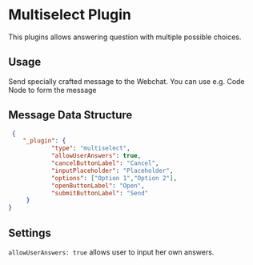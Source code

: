 # Multiselect Plugin
This plugins allows answering question with multiple possible choices.

## Usage
Send specially crafted message to the Webchat. You can use e.g. Code Node to form the message

## Message Data Structure
```json
 {
    "_plugin": {
            "type": "multiselect",
            "allowUserAnswers": true,
            "cancelButtonLabel": "Cancel",
            "inputPlaceholder": "Placeholder",
            "options": ["Option 1","Option 2"],
            "openButtonLabel": "Open",
            "submitButtonLabel": "Send"
     }
}
```

## Settings
`allowUserAnswers: true` allows user to input her own answers.
